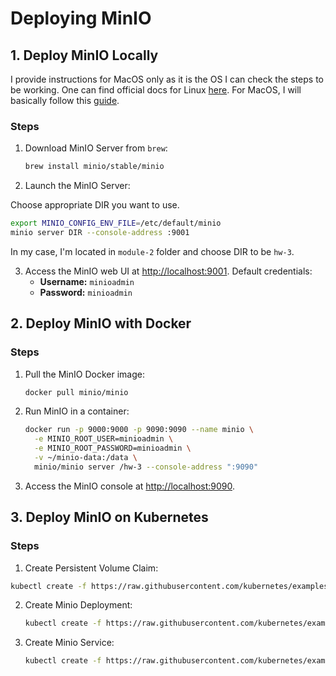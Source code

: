 # Deploying MinIO

## 1. Deploy MinIO Locally

I provide instructions for MacOS only as it is the OS I can check the steps to be working. One can find official docs for Linux [here](https://min.io/docs/minio/linux/operations/install-deploy-manage/deploy-minio-single-node-single-drive.html).
For MacOS, I will basically follow this [guide](https://min.io/docs/minio/macos/index.html).

### Steps
1. Download MinIO Server from `brew`:
   ```sh
   brew install minio/stable/minio
   ```
2. Launch the MinIO Server:

Choose appropriate DIR you want to use.
   ```sh
   export MINIO_CONFIG_ENV_FILE=/etc/default/minio
   minio server DIR --console-address :9001
   ```
   In my case, I'm located in `module-2` folder and choose DIR to be `hw-3`.

3. Access the MinIO web UI at [http://localhost:9001](http://localhost:9001). Default credentials:
   - **Username:** `minioadmin`
   - **Password:** `minioadmin`

## 2. Deploy MinIO with Docker

### Steps
1. Pull the MinIO Docker image:
   ```sh
   docker pull minio/minio
   ```
2. Run MinIO in a container:
   ```sh
   docker run -p 9000:9000 -p 9090:9090 --name minio \
     -e MINIO_ROOT_USER=minioadmin \
     -e MINIO_ROOT_PASSWORD=minioadmin \
     -v ~/minio-data:/data \
     minio/minio server /hw-3 --console-address ":9090"
   ```
3. Access the MinIO console at [http://localhost:9090](http://localhost:9090).

## 3. Deploy MinIO on Kubernetes

### Steps
1. Create Persistent Volume Claim:

```sh
kubectl create -f https://raw.githubusercontent.com/kubernetes/examples/master/staging/storage/minio/minio-standalone-pvc.yaml
```

2. Create Minio Deployment:
   ```sh
   kubectl create -f https://raw.githubusercontent.com/kubernetes/examples/master/staging/storage/minio/minio-standalone-deployment.yaml
   ```
3. Create Minio Service:
   ```sh
   kubectl create -f https://raw.githubusercontent.com/kubernetes/examples/master/staging/storage/minio/minio-standalone-service.yaml
   ```

